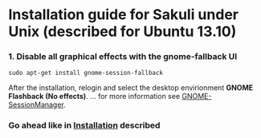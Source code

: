 Installation guide for Sakuli under Unix (described for Ubuntu 13.10)
================

### 1. Disable all graphical effects with the gnome-fallback UI

 `sudo apt-get install gnome-session-fallback`

 After the installation, relogin and select the desktop envirionment __GNOME Flashback (No effects)__.
 ... for more information see [GNOME-SessionManager](https://apps.ubuntu.com/cat/applications/gnome-session-fallback/).

### Go ahead like in [Installation](installation.md) described
